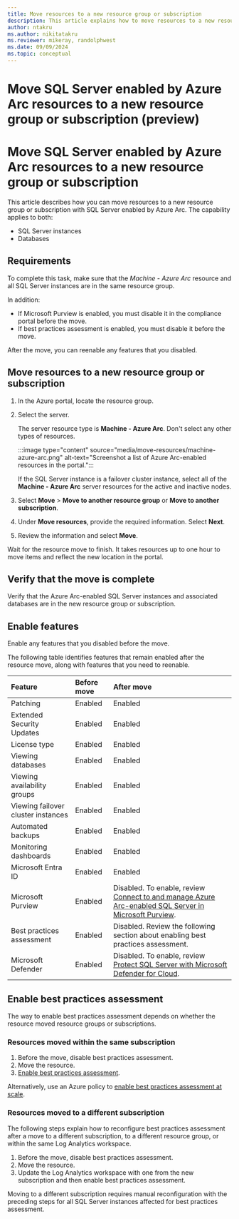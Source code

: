 ```yaml
---
title: Move resources to a new resource group or subscription
description: This article explains how to move resources to a new resource group or subscription for SQL Server enabled by Azure Arc.
author: ntakru
ms.author: nikitatakru
ms.reviewer: mikeray, randolphwest
ms.date: 09/09/2024
ms.topic: conceptual
---
```


# Move SQL Server enabled by Azure Arc resources to a new resource group or subscription (preview)

# Move SQL Server enabled by Azure Arc resources to a new resource group or subscription

This article describes how you can move resources to a new resource group or subscription with SQL Server enabled by Azure Arc. The capability applies to both:

- SQL Server instances
- Databases

## Requirements

To complete this task, make sure that the *Machine - Azure Arc* resource and all SQL Server instances are in the same resource group.

In addition:

- If Microsoft Purview is enabled, you must disable it in the compliance portal before the move.
- If best practices assessment is enabled, you must disable it before the move.

After the move, you can reenable any features that you disabled.

## Move resources to a new resource group or subscription

1. In the Azure portal, locate the resource group.

1. Select the server.

   The server resource type is **Machine - Azure Arc**. Don't select any other types of resources.

   :::image type="content" source="media/move-resources/machine-azure-arc.png" alt-text="Screenshot a list of Azure Arc-enabled resources in the portal.":::

   If the SQL Server instance is a failover cluster instance, select all of the **Machine - Azure Arc** server resources for the active and inactive nodes.

1. Select **Move** > **Move to another resource group** or **Move to another subscription**.
1. Under **Move resources**, provide the required information. Select **Next**.
1. Review the information and select **Move**.

Wait for the resource move to finish. It takes resources up to one hour to move items and reflect the new location in the portal.

## Verify that the move is complete

Verify that the Azure Arc-enabled SQL Server instances and associated databases are in the new resource group or subscription.

## Enable features

Enable any features that you disabled before the move.

The following table identifies features that remain enabled after the resource move, along with features that you need to reenable.

| Feature | Before move | After move |
| :--- | :--- | :--- |
| Patching | Enabled | Enabled |
| Extended Security Updates | Enabled | Enabled |
| License type | Enabled | Enabled |
| Viewing databases | Enabled | Enabled |
| Viewing availability groups | Enabled | Enabled |
| Viewing failover cluster instances | Enabled | Enabled |
| Automated backups | Enabled | Enabled |
| Monitoring dashboards | Enabled | Enabled |
| Microsoft Entra ID | Enabled | Enabled |
| Microsoft Purview | Enabled | Disabled. To enable, review [Connect to and manage Azure Arc-enabled SQL Server in Microsoft Purview](/purview/register-scan-azure-arc-enabled-sql-server). |
| Best practices assessment | Enabled | Disabled. Review the following section about enabling best practices assessment. |
| Microsoft Defender | Enabled | Disabled. To enable, review [Protect SQL Server with Microsoft Defender for Cloud](configure-advanced-data-security.md). |

## Enable best practices assessment

The way to enable best practices assessment depends on whether the resource moved resource groups or subscriptions.

### Resources moved within the same subscription

1. Before the move, disable best practices assessment.
1. Move the resource.
1. [Enable best practices assessment](assess.md#enable-best-practices-assessment).

Alternatively, use an Azure policy to [enable best practices assessment at scale](assess.md#enable-best-practices-assessment-at-scale-by-using-azure-policy).

### Resources moved to a different subscription

The following steps explain how to reconfigure best practices assessment after a move to a different subscription, to a different resource group, or within the same Log Analytics workspace.

1. Before the move, disable best practices assessment.
1. Move the resource.
1. Update the Log Analytics workspace with one from the new subscription and then enable best practices assessment.

Moving to a different subscription requires manual reconfiguration with the preceding steps for all SQL Server instances affected for best practices assessment.
